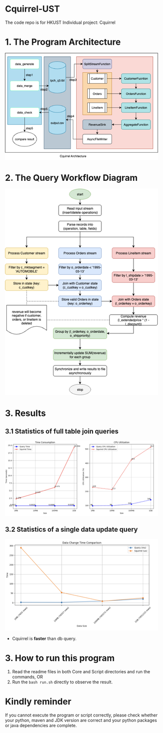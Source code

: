 # Cquirrel-UST
The code repo is for HKUST Individual project: Cquirrel

# 1. The Program Architecture

![alt text](cquirrel-ust.drawio.png)

# 2. The Query Workflow Diagram

![alt text](workflow.drawio.png)


# 3. Results

## 3.1 Statistics of full table join queries

![Time consumption statistics for full table queries](image-1.png)

## 3.2 Statistics of a single data update query

![The time consumption statistics of a single data update query](image-2.png)

* Cquirrel is **faster** than db query.

# 3. How to run this program
1. Read the readme files in both Core and Script directories and run the commands, OR
2. Run the `bash run.sh` directly to observe the result.

# Kindly reminder
If you cannot execute the program or script correctly, please check whether your python, maven and JDK version are correct and your python packages or java dependencies are complete.